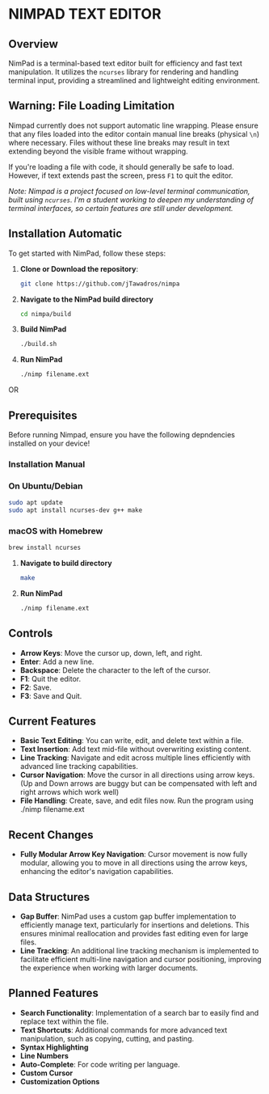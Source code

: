 # NIMPAD TEXT EDITOR

## Overview
NimPad is a terminal-based text editor built for efficiency and fast text manipulation. It utilizes the `ncurses` library for rendering and handling terminal input, providing a streamlined and lightweight editing environment.

## Warning: File Loading Limitation

Nimpad currently does not support automatic line wrapping. Please ensure that any files loaded into the editor contain manual line breaks (physical `\n`) where necessary. Files without these line breaks may result in text extending beyond the visible frame without wrapping.

If you're loading a file with code, it should generally be safe to load. However, if text extends past the screen, press `F1` to quit the editor.

*Note: Nimpad is a project focused on low-level terminal communication, built using `ncurses`. I'm a student working to deepen my understanding of terminal interfaces, so certain features are still under development.*





## Installation Automatic
To get started with NimPad, follow these steps:

1. **Clone  or Download the repository**:
   ```bash
   git clone https://github.com/jTawadros/nimpa
   ```
2. **Navigate to the NimPad build directory**
   ```bash
   cd nimpa/build
   ```
3. **Build NimPad**
   ```bash
   ./build.sh
   ```
4. **Run NimPad**
   ```bash
   ./nimp filename.ext
   ```

OR

## Prerequisites

Before running Nimpad, ensure you have the following depndencies installed on your device!

### Installation Manual

### On Ubuntu/Debian
```bash
sudo apt update
sudo apt install ncurses-dev g++ make
```

### macOS with Homebrew
```bash
brew install ncurses
```

1. **Navigate to build directory**
    ```bash
    make
    ```
2. **Run NimPad**
    ```bash
   ./nimp filename.ext
    ```
## Controls
- **Arrow Keys**: Move the cursor up, down, left, and right.
- **Enter**: Add a new line.
- **Backspace**: Delete the character to the left of the cursor.
- **F1**: Quit the editor.
- **F2**: Save.
- **F3**: Save and Quit.

## Current Features
- **Basic Text Editing**: You can write, edit, and delete text within a file.
- **Text Insertion**: Add text mid-file without overwriting existing content.
- **Line Tracking**: Navigate and edit across multiple lines efficiently with advanced line tracking capabilities.
- **Cursor Navigation**: Move the cursor in all directions using arrow keys. (Up and Down arrows are buggy but can be compensated with left and right arrows which work well)
- **File Handling**: Create, save, and edit files now. Run the program using ./nimp filename.ext

## Recent Changes
- **Fully Modular Arrow Key Navigation**: Cursor movement is now fully modular, allowing you to move in all directions using the arrow keys, enhancing the editor's navigation capabilities.

## Data Structures
- **Gap Buffer**: NimPad uses a custom gap buffer implementation to efficiently manage text, particularly for insertions and deletions. This ensures minimal reallocation and provides fast editing even for large files.
- **Line Tracking**: An additional line tracking mechanism is implemented to facilitate efficient multi-line navigation and cursor positioning, improving the experience when working with larger documents.


## Planned Features
- **Search Functionality**: Implementation of a search bar to easily find and replace text within the file.
- **Text Shortcuts**: Additional commands for more advanced text manipulation, such as copying, cutting, and pasting.
- **Syntax Highlighting**
- **Line Numbers**
- **Auto-Complete**: For code writing per language.
- **Custom Cursor**
- **Customization Options**







